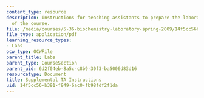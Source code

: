 ```yaml
---
content_type: resource
description: Instructions for teaching assistants to prepare the laboratory activities
  of the course.
file: /media/courses/5-36-biochemistry-laboratory-spring-2009/14f5cc56b391f8496ac0fb98fdf2f1da_tasesinstn_ocw.pdf
file_type: application/pdf
learning_resource_types:
- Labs
ocw_type: OCWFile
parent_title: Labs
parent_type: CourseSection
parent_uid: 6d2f04eb-8a5c-c8b9-30f3-ba5006d83d16
resourcetype: Document
title: Supplemental TA Instructions
uid: 14f5cc56-b391-f849-6ac0-fb98fdf2f1da
---
```

